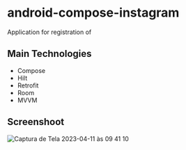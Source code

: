 # android-compose-instagram

Application for registration of

## Main Technologies

* Compose
* Hilt
* Retrofit
* Room
* MVVM

## Screenshoot

![Captura de Tela 2023-04-11 às 09 41 10](https://user-images.githubusercontent.com/94557935/231165250-bd024840-cd5c-4153-ae74-bff42b20af0e.png)
